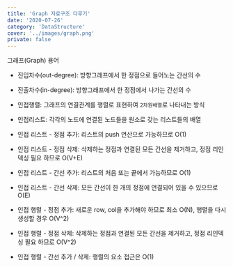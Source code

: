 ```yaml
---
title: 'Graph 자료구조 다루기'
date: '2020-07-26'
category: 'DataStructure'
cover: '../images/graph.png'
private: false
---
```


그래프(Graph) 용어

- 진입차수(out-degree): 방향그래프에서 한 정점으로 들어노는 간선의 수
- 진출차수(in-degree): 방향그래프에서 한 정점에서 나가는 간선의 수
- 인접행렬: 그래프의 연결관계를 행렬로 표현하여 `2차원배열`로 나타내는 방식
- 인접리스트: 각각의 노드에 연결된 노드들을 원소로 갖는 리스트들의 배열

- 인접 리스트 - 정점 추가: 리스트의 push 연산으로 가능하므로 O(1)
- 인접 리스트 - 정점 삭제: 삭제하는 정점과 연결된 모든 간선을 제거하고, 정점 리인덱싱 필요 하므로 O(V+E)
- 인접 리스트 - 간선 추가: 리스트의 처음 또는 끝에서 가능하므로 O(1)
- 인접 리스트 - 간선 삭제: 모든 간선이 한 개의 정점에 연결되어 있을 수 있으므로 O(E)
- 인접 행렬 - 정점 추가: 새로운 row, col을 추가해야 하므로 최소 O(N), 행렬을 다시 생성할 경우 O(V^2)
- 인접 행렬 - 정점 삭제: 삭제하는 정점과 연결된 모든 간선을 제거하고, 정점 리인덱싱 필요 하므로 O(V^2)
- 인접 행렬 - 간선 추가 / 삭제: 행렬의 요소 접근은 O(1)
